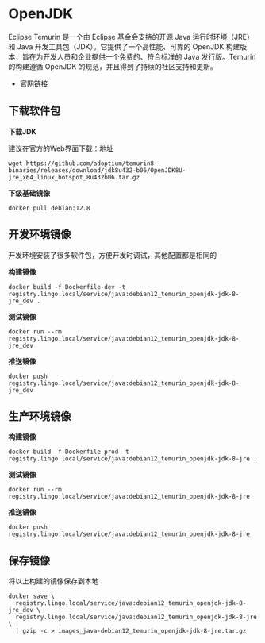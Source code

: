 # OpenJDK

Eclipse Temurin 是一个由 Eclipse 基金会支持的开源 Java 运行时环境（JRE）和 Java 开发工具包（JDK）。它提供了一个高性能、可靠的 OpenJDK 构建版本，旨在为开发人员和企业提供一个免费的、符合标准的 Java 发行版。Temurin 的构建遵循 OpenJDK 的规范，并且得到了持续的社区支持和更新。

- [官网链接](https://adoptium.net/zh-CN/temurin/releases/)



## 下载软件包

**下载JDK**

建议在官方的Web界面下载：[地址](https://adoptium.net/zh-CN/temurin/releases/?os=linux&arch=x64&package=jre&version=8)

```shell
wget https://github.com/adoptium/temurin8-binaries/releases/download/jdk8u432-b06/OpenJDK8U-jre_x64_linux_hotspot_8u432b06.tar.gz
```

**下级基础镜像**

```shell
docker pull debian:12.8
```



## 开发环境镜像

开发环境安装了很多软件包，方便开发时调试，其他配置都是相同的

**构建镜像**

```shell
docker build -f Dockerfile-dev -t registry.lingo.local/service/java:debian12_temurin_openjdk-jdk-8-jre_dev .
```

**测试镜像**

```shell
docker run --rm registry.lingo.local/service/java:debian12_temurin_openjdk-jdk-8-jre_dev
```

**推送镜像**

```shell
docker push registry.lingo.local/service/java:debian12_temurin_openjdk-jdk-8-jre_dev
```



## 生产环境镜像

**构建镜像**

```shell
docker build -f Dockerfile-prod -t registry.lingo.local/service/java:debian12_temurin_openjdk-jdk-8-jre .
```

**测试镜像**

```shell
docker run --rm registry.lingo.local/service/java:debian12_temurin_openjdk-jdk-8-jre
```

**推送镜像**

```shell
docker push registry.lingo.local/service/java:debian12_temurin_openjdk-jdk-8-jre
```



## 保存镜像

将以上构建的镜像保存到本地

```shell
docker save \
  registry.lingo.local/service/java:debian12_temurin_openjdk-jdk-8-jre_dev \
  registry.lingo.local/service/java:debian12_temurin_openjdk-jdk-8-jre \
  | gzip -c > images_java-debian12_temurin_openjdk-jdk-8-jre.tar.gz
```




